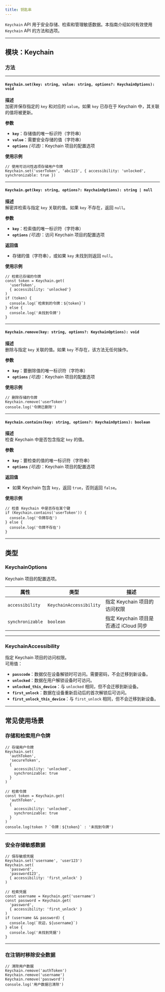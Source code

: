 ```yaml
---
title: 钥匙串
---
```

`Keychain` API 用于安全存储、检索和管理敏感数据。本指南介绍如何有效使用 `Keychain` API 的方法和选项。

---

## **模块：Keychain**

### **方法**

---

#### `Keychain.set(key: string, value: string, options?: KeychainOptions): void`

**描述**  
加密并保存指定的 `key` 和对应的 `value`。如果 `key` 已存在于 Keychain 中，其关联的值将被更新。

**参数**  
- **`key`**：存储值的唯一标识符（字符串）  
- **`value`**：需要安全存储的值（字符串）  
- **`options`** *(可选)*：Keychain 项目的配置选项

**使用示例**
```tsx
// 使用可访问性选项存储用户令牌
Keychain.set('userToken', 'abc123', { accessibility: 'unlocked', synchronizable: true })
```

---

#### `Keychain.get(key: string, options?: KeychainOptions): string | null`

**描述**  
解密并检索与指定 `key` 关联的值。如果 `key` 不存在，返回 `null`。

**参数**  
- **`key`**：检索值的唯一标识符（字符串）  
- **`options`** *(可选)*：访问 Keychain 项目的配置选项  

**返回值**  
- 存储的值（字符串），或如果 `key` 未找到则返回 `null`。

**使用示例**
```tsx
// 检索已存储的令牌
const token = Keychain.get(
  'userToken', 
  { accessibility: 'unlocked'}
)
if (token) {
  console.log(`检索到的令牌：${token}`)
} else {
  console.log('未找到令牌')
}
```

---

#### `Keychain.remove(key: string, options?: KeychainOptions): void`

**描述**  
删除与指定 `key` 关联的值。如果 `key` 不存在，该方法无任何操作。

**参数**  
- **`key`**：要删除值的唯一标识符（字符串）  
- **`options`** *(可选)*：Keychain 项目的配置选项

**使用示例**
```tsx
// 删除存储的令牌
Keychain.remove('userToken')
console.log('令牌已删除')
```

---

#### `Keychain.contains(key: string, options?: KeychainOptions): boolean`

**描述**  
检查 Keychain 中是否包含指定 `key` 的值。

**参数**  
- **`key`**：要检查的值的唯一标识符（字符串）  
- **`options`** *(可选)*：Keychain 项目的配置选项

**返回值**  
- 如果 Keychain 包含 `key`，返回 `true`，否则返回 `false`。

**使用示例**
```tsx
// 检查 Keychain 中是否存在某个键
if (Keychain.contains('userToken')) {
  console.log('令牌存在')
} else {
  console.log('令牌不存在')
}
```

---

## **类型**

### **KeychainOptions**
Keychain 项目的配置选项。

| 属性                | 类型                   | 描述                                                                 |
|-------------------|----------------------|----------------------------------------------------------------------|
| `accessibility`   | `KeychainAccessibility` | 指定 Keychain 项目的访问权限 |
| `synchronizable`  | `boolean`            | 指定 Keychain 项目是否通过 iCloud 同步                                |

---

### **KeychainAccessibility**
指定 Keychain 项目的访问权限。  
可用值：

- **`passcode`**：数据仅在设备解锁时可访问。需要密码，不会迁移到新设备。
- **`unlocked`**：数据在用户解锁设备时可访问。
- **`unlocked_this_device`**：与 `unlocked` 相同，但不会迁移到新设备。
- **`first_unlock`**：数据在设备重新启动后的首次解锁后可访问。
- **`first_unlock_this_device`**：与 `first_unlock` 相同，但不会迁移到新设备。

---

## **常见使用场景**

### **存储和检索用户令牌**
```tsx
// 存储用户令牌
Keychain.set(
  'authToken',
  'secureToken',
  {
    accessibility: 'unlocked',
    synchronizable: true
  }
)

// 检索令牌
const token = Keychain.get(
  'authToken',
  {
    accessibility: 'unlocked',
    synchronizable: true
  }
)
console.log(token ? `令牌：${token}` : '未找到令牌')
```

---

### **安全存储敏感数据**
```tsx
// 保存敏感凭据
Keychain.set('username', 'user123')
Keychain.set(
  'password',
  'password123',
  { accessibility: 'first_unlock' }
)

// 检索凭据
const username = Keychain.get('username')
const password = Keychain.get(
  'password',
  { accessibility: 'first_unlock' }
)
if (username && password) {
  console.log(`欢迎，${username}`)
} else {
  console.log('未找到凭据')
}
```

---

### **在注销时移除安全数据**
```tsx
// 清除用户数据
Keychain.remove('authToken')
Keychain.remove('username')
Keychain.remove('password')
console.log('用户数据已清除')
```
